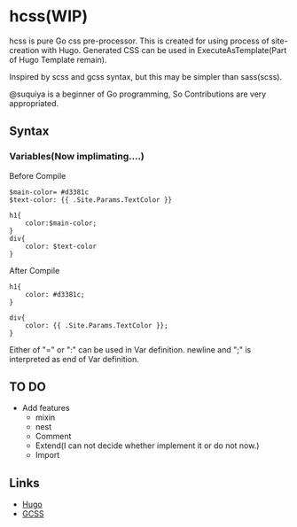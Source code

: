 # hcss(WIP)
hcss is pure Go css pre-processor. This is created for using process of site-creation with Hugo.
Generated CSS can be used in ExecuteAsTemplate(Part of Hugo Template remain).

Inspired by scss and gcss syntax, but this may be simpler than sass(scss).

@suquiya is a beginner of Go programming, So Contributions are very appropriated.

## Syntax
### Variables(Now implimating....)

Before Compile

```
$main-color= #d3381c
$text-color: {{ .Site.Params.TextColor }}

h1{
    color:$main-color;
}
div{
    color: $text-color
}
```
After Compile
```
h1{
    color: #d3381c;
}

div{
    color: {{ .Site.Params.TextColor }};
}
```

Either of "=" or ":" can be used in Var definition.
newline and ";" is interpreted as end of Var definition.

## TO DO

+ Add features
  + mixin
  + nest
  + Comment
  + Extend(I can not decide whether implement it or do not now.)
  + Import

## Links
+ [Hugo][hugo]
+ [GCSS](https://github.com/yosssi/gcss)

[hugo]: https://github.com/gohugoio/hugo